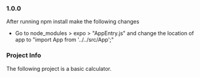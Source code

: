 ### 1.0.0
After running npm install make the following changes
- Go to node_modules > expo > "AppEntry.js" and change the location of app to "import App from '../../src/App';"

### Project Info
The following project is a basic calculator.
